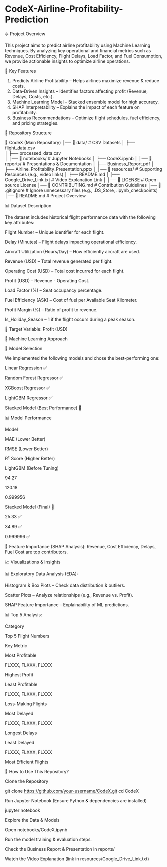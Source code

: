 # CodeX-Airline-Profitability-Prediction

✈️ Project Overview

This project aims to predict airline profitability using Machine Learning techniques. By analyzing key operational and financial metrics such as Revenue, Cost Efficiency, Flight Delays, Load Factor, and Fuel Consumption, we provide actionable insights to optimize airline operations.

📌 Key Features

1. Predicts Airline Profitability – Helps airlines maximize revenue & reduce costs.
2. Data-Driven Insights – Identifies factors affecting profit (Revenue, Delays, Costs, etc.).
3. Machine Learning Model – Stacked ensemble model for high accuracy.
4. SHAP Interpretability – Explains the impact of each feature on profitability.
5. Business Recommendations – Optimize flight schedules, fuel efficiency, and pricing strategies.

📂 Repository Structure

📂 CodeX  (Main Repository)
│── 📁 data/               # CSV Datasets
│   ├── flight_data.csv  
│   ├── processed_data.csv  
│
│── 📁 notebooks/          # Jupyter Notebooks
│   ├── CodeX.ipynb
│
│── 📁 reports/            # Presentations & Documentation
│   ├── Business_Report.pdf
│   ├── Airline_Profitability_Presentation.pptx
│
│── 📁 resources/          # Supporting Resources (e.g., video links)
│   ├── README.md
│   ├── Google_Drive_Link.txt  # Video Explanation Link
│
│── 📜 LICENSE             # Open-source License
│── 📜 CONTRIBUTING.md      # Contribution Guidelines
│── 📜 .gitignore          # Ignore unnecessary files (e.g., .DS_Store, .ipynb_checkpoints)
│── 📜 README.md           # Project Overview

📊 Dataset Description

The dataset includes historical flight performance data with the following key attributes:

Flight Number – Unique identifier for each flight.

Delay (Minutes) – Flight delays impacting operational efficiency.

Aircraft Utilization (Hours/Day) – How efficiently aircraft are used.

Revenue (USD) – Total revenue generated per flight.

Operating Cost (USD) – Total cost incurred for each flight.

Profit (USD) – Revenue - Operating Cost.

Load Factor (%) – Seat occupancy percentage.

Fuel Efficiency (ASK) – Cost of fuel per Available Seat Kilometer.

Profit Margin (%) – Ratio of profit to revenue.

Is_Holiday_Season – 1 if the flight occurs during a peak season.

📌 Target Variable: Profit (USD)

🤖 Machine Learning Approach

📌 Model Selection

We implemented the following models and chose the best-performing one:

Linear Regression ✅

Random Forest Regressor ✅

XGBoost Regressor ✅

LightGBM Regressor ✅

Stacked Model (Best Performance) 🚀

📊 Model Performance

Model

MAE (Lower Better)

RMSE (Lower Better)

R² Score (Higher Better)

LightGBM (Before Tuning)

94.27

120.18

0.999956

Stacked Model (Final) 🚀

25.33 ✅

34.89 ✅

0.999996 ✅

🔹 Feature Importance (SHAP Analysis): Revenue, Cost Efficiency, Delays, Fuel Cost are top contributors.

📈 Visualizations & Insights

📊 Exploratory Data Analysis (EDA):

Histogram & Box Plots – Check data distribution & outliers.

Scatter Plots – Analyze relationships (e.g., Revenue vs. Profit).

SHAP Feature Importance – Explainability of ML predictions.

📊 Top 5 Analysis:

Category

Top 5 Flight Numbers

Key Metric

Most Profitable

FLXXX, FLXXX, FLXXX

Highest Profit

Least Profitable

FLXXX, FLXXX, FLXXX

Loss-Making Flights

Most Delayed

FLXXX, FLXXX, FLXXX

Longest Delays

Least Delayed

FLXXX, FLXXX, FLXXX

Most Efficient Flights

🚀 How to Use This Repository?

Clone the Repository

git clone https://github.com/your-username/CodeX.git
cd CodeX

Run Jupyter Notebook (Ensure Python & dependencies are installed)

jupyter notebook

Explore the Data & Models

Open notebooks/CodeX.ipynb

Run the model training & evaluation steps.

Check the Business Report & Presentation in reports/

Watch the Video Explanation (link in resources/Google_Drive_Link.txt)

